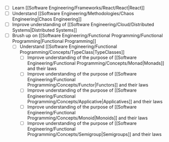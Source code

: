 - [ ] Learn [[Software Engineering/Frameworks/React/React|React]]
- [ ] Understand [[Software Engineering/Methodologies/Chaos Engineering|Chaos Engineering]]
- [ ] Improve understanding of [[Software Engineering/Cloud/Distributed Systems|Distributed Systems]]
- [ ] Brush up on [[Software Engineering/Functional Programming/Functional Programming|Functional Programming]]
	- [ ] Understand [[Software Engineering/Functional Programming/Concepts/TypeClass|TypeClasses]]
		- [ ] Improve understanding of the purpose of [[Software Engineering/Functional Programming/Concepts/Monad|Monads]] and their laws
		- [ ] Improve understanding of the purpose of [[Software Engineering/Functional Programming/Concepts/Functor|Functors]] and their laws
		- [ ] Improve understanding of the purpose of [[Software Engineering/Functional Programming/Concepts/Applicative|Applicatives]] and their laws
		- [ ] Improve understanding of the purpose of [[Software Engineering/Functional Programming/Concepts/Monoid|Monoids]] and their laws
		- [ ] Improve understanding of the purpose of [[Software Engineering/Functional Programming/Concepts/Semigroup|Semigroups]] and their laws
